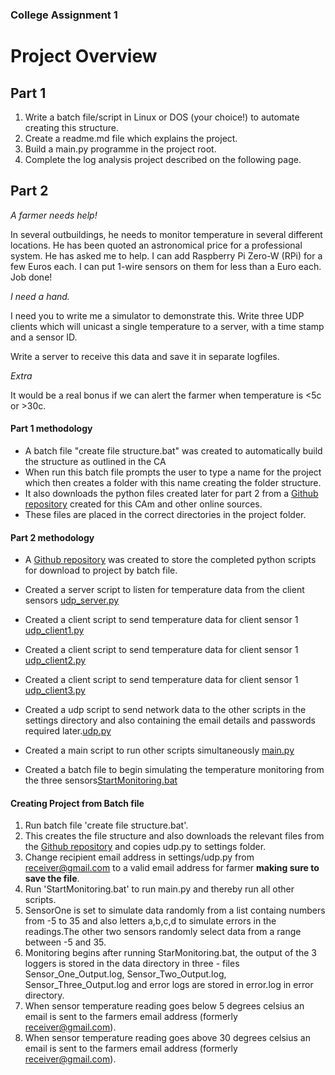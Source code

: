### College Assignment 1 ###

# Project Overview #

## Part 1 ##

1. Write a batch file/script in Linux or DOS (your choice!) to automate creating this structure.
2. Create a readme.md file which explains the project.
3. Build a main.py programme in the project root.
4. Complete the log analysis project described on the following page.

## Part 2 ##

*A farmer needs help!*

In several outbuildings, he needs to monitor temperature in several different locations. He has been
quoted an astronomical price for a professional system. He has asked me to help.
I can add Raspberry Pi Zero-W (RPi) for a few Euros each. I can put 1-wire sensors on them for less
than a Euro each. Job done!

*I need a hand.*

I need you to write me a simulator to demonstrate this. Write three UDP clients which will unicast a
single temperature to a server, with a time stamp and a sensor ID.

Write a server to receive this data and save it in separate logfiles.

*Extra*

It would be a real bonus if we can alert the farmer when temperature is <5c or >30c.

#### Part 1 methodology ### 

- A batch file "create file structure.bat" was created to automatically build the structure as outlined in the CA
- When run this batch file prompts the user to type a name for the project which then creates a folder with this name creating the folder structure.
- It also downloads the python files created later for part 2 from a [Github repository](https://github.com/EoinLyng/IAS--ca1) created for this CAm and other online sources.
- These files are placed in the correct directories in the project folder.


#### Part 2 methodology ### 

- A [Github repository](https://github.com/EoinLyng/IAS--ca1) was created  to store the completed python scripts for download to project by batch file.
- Created a server script to listen for temperature data from the client sensors  [udp_server.py](https://raw.githubusercontent.com/EoinLyng/IAS--ca1/main/udp_server.py)
- Created a client script to send temperature data for client sensor 1 [udp_client1.py](https://raw.githubusercontent.com/EoinLyng/IAS--ca1/main/udp_client1.py)

- Created a client script to send temperature data for client sensor 1 [udp_client2.py](https://raw.githubusercontent.com/EoinLyng/IAS--ca1/main/udp_client2.py)
- Created a client script to send temperature data for client sensor 1 [udp_client3.py](https://raw.githubusercontent.com/EoinLyng/IAS--ca1/main/udp_client3.py)
- Created a udp script to send network data to the other scripts in the settings directory  and also containing the email details and passwords required later.[udp.py](https://raw.githubusercontent.com/EoinLyng/IAS--ca1/main/udp.py)
- Created a main script to run other scripts simultaneously [main.py](https://raw.githubusercontent.com/EoinLyng/IAS--ca1/main/main.py)
- Created a batch file to begin simulating the temperature monitoring from the three sensors[StartMonitoring.bat](https://raw.githubusercontent.com/EoinLyng/IAS--ca1/main/StartMonitoring.bat)

#### Creating Project from Batch file ### 
1. Run batch file 'create file structure.bat'.
2. This creates the file structure and also downloads the relevant files from the [Github repository](https://github.com/EoinLyng/IAS--ca1) and copies udp.py to settings folder.
3. Change recipient email address in settings/udp.py from receiver@gmail.com to a valid email address for farmer **making sure to save the file**.
4. Run 'StartMonitoring.bat' to run main.py and thereby run all other scripts.
5. SensorOne is set to simulate data randomly from a list containg numbers from -5 to 35 and also letters a,b,c,d to simulate errors in the readings.The other two sensors randomly select data from a range between -5 and 35.
5. Monitoring begins after running StarMonitoring.bat, the output of the 3 loggers is stored in the data directory in three - files Sensor_One_Output.log, Sensor_Two_Output.log, Sensor_Three_Output.log and error logs are stored in error.log in error directory.
6. When sensor temperature reading goes below 5 degrees celsius an email is sent to the farmers email address (formerly receiver@gmail.com).
7. When  sensor temperature reading goes above 30 degrees celsius an email is sent to the farmers email address (formerly receiver@gmail.com).
